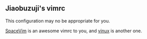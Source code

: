 ## Jiaobuzuji's vimrc

This configuration may no be appropriate for you.

[SpaceVim](https://github.com/SpaceVim/SpaceVim) is an awesome vimrc to you, and [vinux](http://github.com/tracyone/vinux) is another one.

